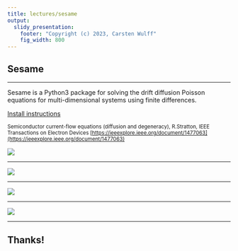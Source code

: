 ```yaml
---
title: lectures/sesame
output:
  slidy_presentation:
    footer: "Copyright (c) 2023, Carsten Wulff"
    fig_width: 800
---
```








##  Sesame 

---

Sesame is a Python3 package for solving the drift diffusion Poisson equations for multi-dimensional systems using finite differences.

[Install instructions](https://sesame.readthedocs.io/en/latest/pre/INSTALL_beginner.html)



<sub>Semiconductor current-flow equations (diffusion and degeneracy), R.Stratton,
IEEE Transactions on Electron Devices
[https://ieeexplore.ieee.org/document/1477063](https://ieeexplore.ieee.org/document/1477063)</sub>

![](/aic2023/assets/current_flow.png)

---

![](/aic2023/assets/sesame_setup.png)

---

![](/aic2023/assets/sesame_sim.png)

---

![](/aic2023/assets/sesame_result.png)

---

##  Thanks!


